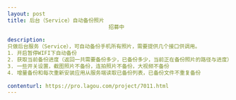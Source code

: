 ```yaml
---                
layout: post       
title: 后台（Service）自动备份照片
                                招募中
           
description: 
只做后台服务（Service），可自动备份手机所有照片，需要提供几个接口供调用。
1. 开启暂停WIFI下自动备份
2. 获取当前备份进度（返回一共需要备份多少，已备份多少，当前正在备份照片的路径与进度）
3. 一些开关设置，截图照片不备份，连拍照片不备份，大视频不备份
4. 增量备份和每次重新安装应用从服务端读取已备份列表，已备份文件不重复备份
     
contenturl: https://pro.lagou.com/project/7011.html      
---                 
```

